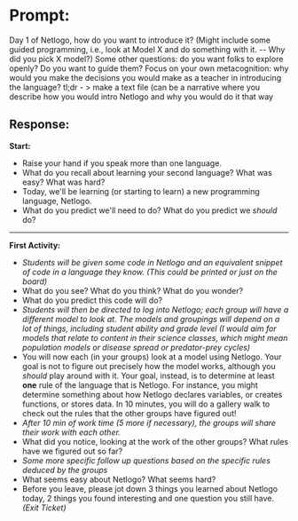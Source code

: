 # Prompt:
Day 1 of Netlogo, how do you want to introduce it? (Might include some guided programming, i.e., look at Model X and do something with it. -- Why did you pick X model?) Some other questions: do you want folks to explore openly? Do you want to guide them? Focus on your own metacognition: why would you make the decisions you would make as a teacher in introducing the language? tl;dr - > make a text file (can be a narrative where you describe how you would intro Netlogo and why you would do it that way

## Response:
**Start:**
- Raise your hand if you speak more than one language.
- What do you recall about learning your second language? What was easy? What was hard?
- Today, we'll be learning (or starting to learn) a new programming language, Netlogo.
- What do you predict we'll need to do? What do you predict we *should* do?
---
**First Activity:**
- *Students will be given some code in Netlogo and an equivalent snippet of code in a language they know. (This could be printed or just on the board)*
- What do you see? What do you think? What do you wonder?
- What do you predict this code will do?
- *Students will then be directed to log into Netlogo; each group will have a different model to look at. The models and groupings will depend on a lot of things, including student ability and grade level (I would aim for models that relate to content in their science classes, which might mean population models or disease spread or predator-prey cycles)*
- You will now each (in your groups) look at a model using Netlogo. Your goal is not to figure out precisely how the model works, although you *should* play around with it. Your goal, instead, is to determine at least **one** rule of the language that is Netlogo. For instance, you might determine something about how Netlogo declares variables, or creates functions, or stores data. In 10 minutes, you will do a gallery walk to check out the rules that the other groups have figured out!
- *After 10 min of work time (5 more if necessary), the groups will share their work with each other.*
- What did you notice, looking at the work of the other groups? What rules have we figured out so far?
- *Some more specific follow up questions based on the specific rules deduced by the groups*
- What seems easy about Netlogo? What seems hard?
- Before you leave, please jot down 3 things you learned about Netlogo today, 2 things you found interesting and one question you still have. *(Exit Ticket)*

